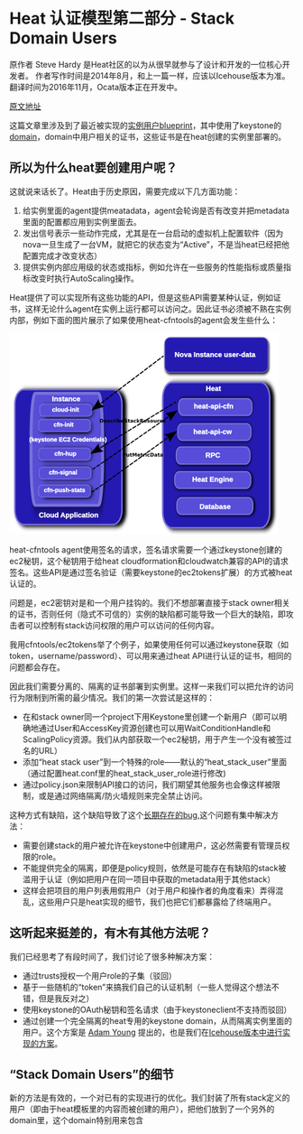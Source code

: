 # Heat 认证模型第二部分 - Stack Domain Users

原作者 Steve Hardy 是Heat社区的以为从很早就参与了设计和开发的一位核心开发者。
作者写作时间是2014年8月，和上一篇一样，应该以Icehouse版本为准。
翻译时间为2016年11月，Ocata版本正在开发中。

[原文地址](https://hardysteven.blogspot.com/2014/04/heat-auth-model-updates-part-2-stack.html?showComment=1480042996365#c9135691387438895727)

这篇文章里涉及到了最近被实现的[实例用户blueprint](https://blueprints.launchpad.net/heat/+spec/instance-users)，其中使用了keystone的[domain](https://github.com/openstack-attic/identity-api/blob/master/v3/src/markdown/identity-api-v3.md#domains-v3domains)，domain中用户相关的证书，这些证书是在heat创建的实例里部署的。

## 所以为什么heat要创建用户呢？

这就说来话长了。Heat由于历史原因，需要完成以下几方面功能：

  1. 给实例里面的agent提供meatadata，agent会轮询是否有改变并把metadata里面的配置都应用到实例里面去。
  2. 发出信号表示一些动作完成，尤其是在一台启动的虚拟机上配置软件（因为nova一旦生成了一台VM，就把它的状态变为“Active”，不是当heat已经把他配置完成才改变状态）
  3. 提供实例内部应用级的状态或指标，例如允许在一些服务的性能指标或质量指标改变时执行AutoScaling操作。

Heat提供了可以实现所有这些功能的API，但是这些API需要某种认证，例如证书，这样无论什么agent在实例上运行都可以访问之。因此证书必须被不熟在实例内部，例如下面的图片展示了如果使用heat-cfntools的agent会发生些什么：

![heat-cfntools agent 数据流，结合了CFN的API](../img/software_config5_small.png)

heat-cfntools agent使用签名的请求，签名请求需要一个通过keystone创建的ec2秘钥，这个秘钥用于给heat cloudformation和cloudwatch兼容的API的请求签名。这些API是通过签名验证（需要keystone的ec2tokens扩展）的方式被heat认证的。

问题是，ec2密钥对是和一个用户挂钩的。我们不想部署直接于stack owner相关的证书，否则任何（隐式不可信的）实例的缺陷都可能导致一个巨大的缺陷，即攻击者可以控制有stack访问权限的用户可以访问的任何内容。

我用cfntools/ec2tokens举了个例子，如果使用任何可以通过keystone获取（如token，username/password）、可以用来通过heat API进行认证的证书，相同的问题都会存在。

因此我们需要分离的、隔离的证书部署到实例里。这样一来我们可以把允许的访问行为限制到所需的最少情况。我们的第一次尝试是这样的：

 - 在和stack owner同一个project下用Keystone里创建一个新用户（即可以明确地通过User和AccessKey资源创建也可以用WaitConditionHandle和ScalingPolicy资源。我们从内部获取一个ec2秘钥，用于产生一个没有被签过名的URL）
 - 添加“heat stack user”到一个特殊的role——默认的“heat_stack_user”里面（通过配置heat.conf里的heat_stack_user_role进行修改)
 - 通过policy.json来限制API接口的访问，我们期望其他服务也会像这样被限制，或是通过网络隔离/防火墙规则来完全禁止访问。

这种方式有缺陷，这个缺陷导致了这个[长期存在的bug](https://bugs.launchpad.net/heat/+bug/1089261),这个问题有集中解决方法：

- 需要创建stack的用户被允许在keystone中创建用户，这必然需要有管理员权限的role。
- 不能提供完全的隔离，即便是policy规则，依然是可能存在有缺陷的stack被滥用于认证（例如把用户在同一项目中获取的metadata用于其他stack）
- 这样会把项目的用户列表用假用户（对于用户和操作者的角度看来）弄得混乱，这些用户只是heat实现的细节，我们也把它们都暴露给了终端用户。

## 这听起来挺差的，有木有其他方法呢？

我们已经思考了有段时间了，我们讨论了很多种解决方案：

 - 通过trusts授权一个用户role的子集（驳回）
 - 基于一些随机的“token”来搞我们自己的认证机制（一些人觉得这个想法不错，但是我反对之）
 - 使用keystone的OAuth秘钥和签名请求（由于keystoneclient不支持而驳回）
 - 通过创建一个完全隔离的heat专用的keystone domain，从而隔离实例里面的用户。这个方案是 [Adam Young](http://adam.younglogic.com/category/software/openstack/) 提出的，也是我们在[Icehouse版本中进行实现的方案](https://blueprints.launchpad.net/heat/+spec/instance-users)。

## “Stack Domain Users”的细节

新的方法是有效的，一个对已有的实现进行的优化。我们封装了所有stack定义的用户（即由于heat模板里的内容而被创建的用户），把他们放到了一个另外的domain里，这个domain特别用来包含
